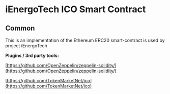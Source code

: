 # iEnergoTech ICO Smart Contract

## Common

This is an implementation of the Ethereum ERC20 smart-contract is used by project iEnergoTech

<b>Plugins / 3rd party tools:</b>

[https://github.com/OpenZeppelin/zeppelin-solidity/](https://github.com/OpenZeppelin/zeppelin-solidity/)

[https://github.com/TokenMarketNet/ico](https://github.com/TokenMarketNet/ico)